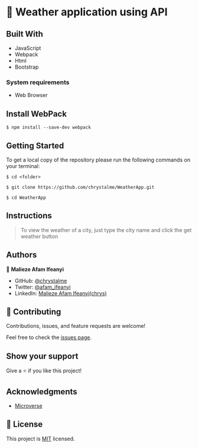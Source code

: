 # 🚀 Weather application using API

## Built With

- JavaScript
- Webpack
- Html
- Bootstrap

### System requirements

- Web Browser

## Install WebPack

```
$ npm install --save-dev webpack
```

## Getting Started

To get a local copy of the repository please run the following commands on your terminal:

```
$ cd <folder>
```

```
$ git clone https://github.com/chrystalme/WeatherApp.git
```

```
$ cd WeatherApp
```

## Instructions

> To view the weather of a city, just type the city name and click the get weather button

## Authors

👤 **Malieze Afam Ifeanyi**

- GitHub: [@chrystalme](https://github.com/chrystalme)
- Twitter: [@afam_ifeanyi](https://twitter.com/afam_ifeanyi)
- LinkedIn: [Malieze Afam Ifeanyi(chrys)](https://linkedin.com/in/afam-chrys)

## 🤝 Contributing

Contributions, issues, and feature requests are welcome!

Feel free to check the [issues page](https://github.com/chrystalme/WeatherApp/issues).

## Show your support

Give a ⭐️ if you like this project!

## Acknowledgments

- [Microverse](https://microverse.org)

## 📝 License

This project is [MIT](https://mit-license.org/) licensed.
